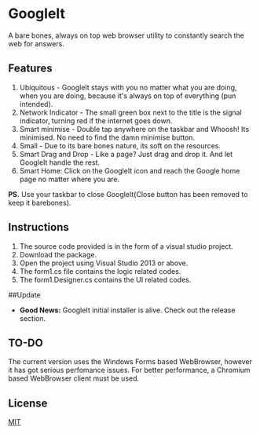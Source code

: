 # GoogleIt
A bare bones, always on top web browser utility to constantly search the web for answers.

## Features
1. Ubiquitous - GoogleIt stays with you no matter what you are doing, when you are doing, because it's always on top of everything (pun intended).
2. Network Indicator - The small green box next to the title is the signal indicator, turning red if the internet goes down.
3. Smart minimise - Double tap anywhere on the taskbar and Whoosh! Its minimised. No need to find the damn minimise button.
4. Small - Due to its bare bones nature, its soft on the resources.
5. Smart Drag and Drop - Like a page? Just drag and drop it. And let GoogleIt handle the rest.
6. Smart Home: Click on the GoogleIt icon and reach the Google home page no matter where you are.


**PS.** Use your taskbar to close GoogleIt(Close button has been removed to keep it barebones).

## Instructions

1. The source code provided is in the form of a visual studio project.
2. Download the package.
3. Open the project using Visual Studio 2013 or above.
4. The form1.cs file contains the logic related codes.
5. The form1.Designer.cs contains the UI related codes.

##Update
- **Good News:** GoogleIt initial installer is alive. Check out the release section.

## TO-DO
The current version uses the Windows Forms based WebBrowser, however it has got serious perfomance issues. For better performance, a Chromium based WebBrowser client must be used.

## License
[MIT](https://github.com/NilanjanDaw/GoogleIt/blob/master/LICENSE)
